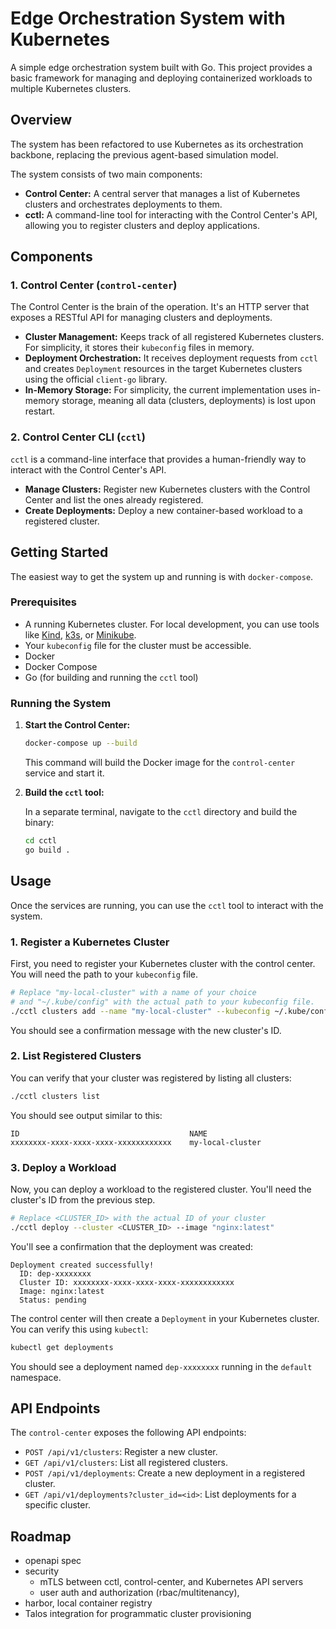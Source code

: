 # Edge Orchestration System with Kubernetes

A simple edge orchestration system built with Go. This project provides a basic framework for managing and deploying containerized workloads to multiple Kubernetes clusters.

## Overview

The system has been refactored to use Kubernetes as its orchestration backbone, replacing the previous agent-based simulation model.

The system consists of two main components:
-   **Control Center:** A central server that manages a list of Kubernetes clusters and orchestrates deployments to them.
-   **cctl:** A command-line tool for interacting with the Control Center's API, allowing you to register clusters and deploy applications.

## Components

### 1. Control Center (`control-center`)

The Control Center is the brain of the operation. It's an HTTP server that exposes a RESTful API for managing clusters and deployments.

-   **Cluster Management:** Keeps track of all registered Kubernetes clusters. For simplicity, it stores their `kubeconfig` files in memory.
-   **Deployment Orchestration:** It receives deployment requests from `cctl` and creates `Deployment` resources in the target Kubernetes clusters using the official `client-go` library.
-   **In-Memory Storage:** For simplicity, the current implementation uses in-memory storage, meaning all data (clusters, deployments) is lost upon restart.

### 2. Control Center CLI (`cctl`)

`cctl` is a command-line interface that provides a human-friendly way to interact with the Control Center's API.

-   **Manage Clusters:** Register new Kubernetes clusters with the Control Center and list the ones already registered.
-   **Create Deployments:** Deploy a new container-based workload to a registered cluster.

## Getting Started

The easiest way to get the system up and running is with `docker-compose`.

### Prerequisites

-   A running Kubernetes cluster. For local development, you can use tools like [Kind](https://kind.sigs.k8s.io/), [k3s](https://k3s.io/), or [Minikube](https://minikube.sigs.k8s.io/docs/start/).
-   Your `kubeconfig` file for the cluster must be accessible.
-   Docker
-   Docker Compose
-   Go (for building and running the `cctl` tool)

### Running the System

1.  **Start the Control Center:**

    ```bash
    docker-compose up --build
    ```

    This command will build the Docker image for the `control-center` service and start it.

2.  **Build the `cctl` tool:**

    In a separate terminal, navigate to the `cctl` directory and build the binary:

    ```bash
    cd cctl
    go build .
    ```

## Usage

Once the services are running, you can use the `cctl` tool to interact with the system.

### 1. Register a Kubernetes Cluster

First, you need to register your Kubernetes cluster with the control center. You will need the path to your `kubeconfig` file.

```bash
# Replace "my-local-cluster" with a name of your choice
# and "~/.kube/config" with the actual path to your kubeconfig file.
./cctl clusters add --name "my-local-cluster" --kubeconfig ~/.kube/config
```

You should see a confirmation message with the new cluster's ID.

### 2. List Registered Clusters

You can verify that your cluster was registered by listing all clusters:

```bash
./cctl clusters list
```

You should see output similar to this:

```
ID                                      NAME
xxxxxxxx-xxxx-xxxx-xxxx-xxxxxxxxxxxx    my-local-cluster
```

### 3. Deploy a Workload

Now, you can deploy a workload to the registered cluster. You'll need the cluster's ID from the previous step.

```bash
# Replace <CLUSTER_ID> with the actual ID of your cluster
./cctl deploy --cluster <CLUSTER_ID> --image "nginx:latest"
```

You'll see a confirmation that the deployment was created:

```
Deployment created successfully!
  ID: dep-xxxxxxxx
  Cluster ID: xxxxxxxx-xxxx-xxxx-xxxx-xxxxxxxxxxxx
  Image: nginx:latest
  Status: pending
```

The control center will then create a `Deployment` in your Kubernetes cluster. You can verify this using `kubectl`:

```bash
kubectl get deployments
```

You should see a deployment named `dep-xxxxxxxx` running in the `default` namespace.

## API Endpoints

The `control-center` exposes the following API endpoints:

-   `POST /api/v1/clusters`: Register a new cluster.
-   `GET /api/v1/clusters`: List all registered clusters.
-   `POST /api/v1/deployments`: Create a new deployment in a registered cluster.
-   `GET /api/v1/deployments?cluster_id=<id>`: List deployments for a specific cluster.

## Roadmap
- openapi spec
- security
    - mTLS between cctl, control-center, and Kubernetes API servers
    - user auth and authorization (rbac/multitenancy), 
- harbor, local container registry
- Talos integration for programmatic cluster provisioning
